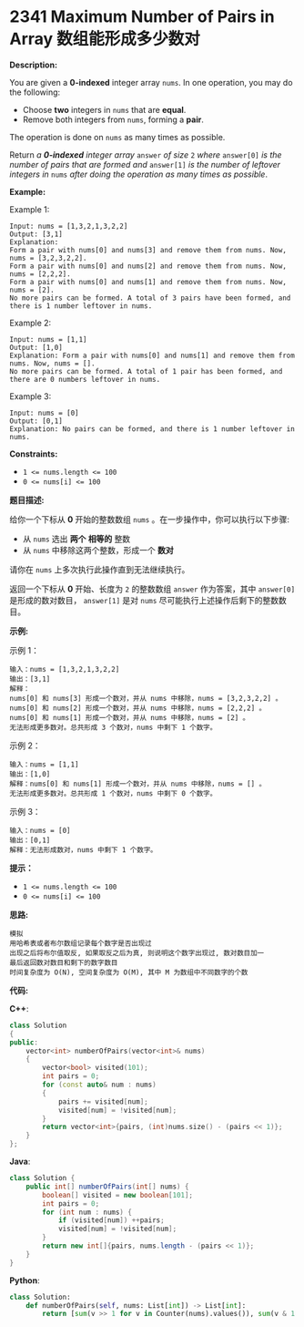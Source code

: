 # 2341 Maximum Number of Pairs in Array 数组能形成多少数对

__Description:__

You are given a __0-indexed__ integer array `nums`. In one operation, you may do the following:

- Choose __two__ integers in `nums` that are __equal__.
- Remove both integers from `nums`, forming a __pair__.

The operation is done on `nums` as many times as possible.

Return _a __0-indexed__ integer array_ `answer` _of size_ `2` _where_ `answer[0]` _is the number of pairs that are formed and_ `answer[1]` _is the number of leftover integers in_ `nums` _after doing the operation as many times as possible_.

__Example:__

Example 1:

```text
Input: nums = [1,3,2,1,3,2,2]
Output: [3,1]
Explanation:
Form a pair with nums[0] and nums[3] and remove them from nums. Now, nums = [3,2,3,2,2].
Form a pair with nums[0] and nums[2] and remove them from nums. Now, nums = [2,2,2].
Form a pair with nums[0] and nums[1] and remove them from nums. Now, nums = [2].
No more pairs can be formed. A total of 3 pairs have been formed, and there is 1 number leftover in nums.
```

Example 2:

```text
Input: nums = [1,1]
Output: [1,0]
Explanation: Form a pair with nums[0] and nums[1] and remove them from nums. Now, nums = [].
No more pairs can be formed. A total of 1 pair has been formed, and there are 0 numbers leftover in nums.
```

Example 3:

```text
Input: nums = [0]
Output: [0,1]
Explanation: No pairs can be formed, and there is 1 number leftover in nums.
```

__Constraints:__

- `1 <= nums.length <= 100`
- `0 <= nums[i] <= 100`

__题目描述:__

给你一个下标从 __0__ 开始的整数数组 `nums` 。在一步操作中，你可以执行以下步骤:

- 从 `nums` 选出 __两个__ __相等的__ 整数
- 从 `nums` 中移除这两个整数，形成一个 __数对__

请你在 `nums` 上多次执行此操作直到无法继续执行。

返回一个下标从 __0__ 开始、长度为 `2` 的整数数组 `answer` 作为答案，其中 `answer[0]` 是形成的数对数目， `answer[1]` 是对 `nums` 尽可能执行上述操作后剩下的整数数目。

__示例:__

示例 1：

```text
输入：nums = [1,3,2,1,3,2,2]
输出：[3,1]
解释：
nums[0] 和 nums[3] 形成一个数对，并从 nums 中移除，nums = [3,2,3,2,2] 。
nums[0] 和 nums[2] 形成一个数对，并从 nums 中移除，nums = [2,2,2] 。
nums[0] 和 nums[1] 形成一个数对，并从 nums 中移除，nums = [2] 。
无法形成更多数对。总共形成 3 个数对，nums 中剩下 1 个数字。
```

示例 2：

```text
输入：nums = [1,1]
输出：[1,0]
解释：nums[0] 和 nums[1] 形成一个数对，并从 nums 中移除，nums = [] 。
无法形成更多数对。总共形成 1 个数对，nums 中剩下 0 个数字。
```

示例 3：

```text
输入：nums = [0]
输出：[0,1]
解释：无法形成数对，nums 中剩下 1 个数字。
```

__提示：__

- `1 <= nums.length <= 100`
- `0 <= nums[i] <= 100`

__思路:__

```text
模拟
用哈希表或者布尔数组记录每个数字是否出现过
出现之后将布尔值取反, 如果取反之后为真, 则说明这个数字出现过, 数对数目加一
最后返回数对数目和剩下的数字数目
时间复杂度为 O(N), 空间复杂度为 O(M), 其中 M 为数组中不同数字的个数
```

__代码:__

__C++__:

```C++
class Solution 
{
public:
    vector<int> numberOfPairs(vector<int>& nums) 
    {
        vector<bool> visited(101);
        int pairs = 0;
        for (const auto& num : nums) 
        {
            pairs += visited[num];
            visited[num] = !visited[num];
        }
        return vector<int>{pairs, (int)nums.size() - (pairs << 1)};
    }
};
```

__Java__:

```Java
class Solution {
    public int[] numberOfPairs(int[] nums) {
        boolean[] visited = new boolean[101]; 
        int pairs = 0;
        for (int num : nums) {
            if (visited[num]) ++pairs;
            visited[num] = !visited[num];
        }
        return new int[]{pairs, nums.length - (pairs << 1)};
    }
}
```

__Python__:

```Python
class Solution:
    def numberOfPairs(self, nums: List[int]) -> List[int]:
        return [sum(v >> 1 for v in Counter(nums).values()), sum(v & 1 for v in Counter(nums).values())]
```
